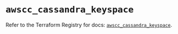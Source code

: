 # `awscc_cassandra_keyspace`

Refer to the Terraform Registry for docs: [`awscc_cassandra_keyspace`](https://registry.terraform.io/providers/hashicorp/awscc/0.70.0/docs/resources/cassandra_keyspace).
